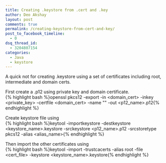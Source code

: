 ```yaml
---
title: Creating .keystore from .cert and .key
author: Deo Akshay
layout: post
comments: true
permalink: /creating-keystore-from-cert-and-key/
post_to_facebook_timeline:
  - 0
dsq_thread_id:
  - 3204807154
categories:
  - Java
  - keystore
---
```

A quick not for creating .keystore using a set of certificates including root, intermediate and domain certs.

First create a .p12 using private key and domain certificate.  
{% highlight bash %}openssl pkcs12 -export -in <domain_cert> -inkey
<private_key> -certfile <domain_cert> -name "<name>" -out
<p12_name>.p12{% endhighlight %}

Create keystore file using  
{% highlight bash %}keytool -importkeystore -destkeystore <keystore_name>.keystore -srckeystore
<p12_name>.p12 -srcstoretype pkcs12 -alias <alias_name>{% endhighlight %}

Then import the other certificates using  
{% highlight bash %}keytool -import -trustcacerts -alias root -file <cert_file> -keystore <keystore_name>.keystore{% endhighlight %}
